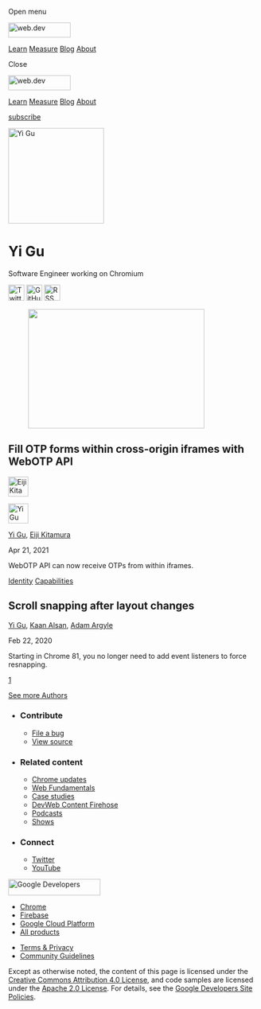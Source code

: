 <span class="w-tooltip w-tooltip--left">Open menu</span>

<a href="/" class="gc-analytics-event header-default__logo-link"><img src="/images/lockup.svg" alt="web.dev" class="header-default__logo" width="125" height="30" /></a>

<a href="/learn/" class="gc-analytics-event header-default__link">Learn</a> <a href="/measure/" class="gc-analytics-event header-default__link">Measure</a> <a href="/blog/" class="gc-analytics-event header-default__link">Blog</a> <a href="/about/" class="gc-analytics-event header-default__link">About</a>

<span class="w-tooltip">Close</span>

<a href="/" class="gc-analytics-event"><img src="/images/lockup.svg" alt="web.dev" class="drawer-default__logo" width="125" height="30" /></a>

<a href="/learn/" class="gc-analytics-event drawer-default__link">Learn</a> <a href="/measure/" class="gc-analytics-event drawer-default__link">Measure</a> <a href="/blog/" class="gc-analytics-event drawer-default__link">Blog</a> <a href="/about/" class="gc-analytics-event drawer-default__link">About</a>

<a href="/newsletter/" class="gc-analytics-event w-actions__fab w-actions__fab--subscribe"><span>subscribe</span></a>

<img src="https://web-dev.imgix.net/image/admin/1jsaXAFfmWcyGObF0MF3.jpg?auto=format" alt="Yi Gu" class="w-author-page__image" sizes="(min-width: 481px) 192px, 128px" srcset="https://web-dev.imgix.net/image/admin/1jsaXAFfmWcyGObF0MF3.jpg?auto=format&amp;w=128 128w, https://web-dev.imgix.net/image/admin/1jsaXAFfmWcyGObF0MF3.jpg?auto=format&amp;w=146 146w, https://web-dev.imgix.net/image/admin/1jsaXAFfmWcyGObF0MF3.jpg?auto=format&amp;w=166 166w, https://web-dev.imgix.net/image/admin/1jsaXAFfmWcyGObF0MF3.jpg?auto=format&amp;w=190 190w, https://web-dev.imgix.net/image/admin/1jsaXAFfmWcyGObF0MF3.jpg?auto=format&amp;w=216 216w, https://web-dev.imgix.net/image/admin/1jsaXAFfmWcyGObF0MF3.jpg?auto=format&amp;w=246 246w, https://web-dev.imgix.net/image/admin/1jsaXAFfmWcyGObF0MF3.jpg?auto=format&amp;w=281 281w, https://web-dev.imgix.net/image/admin/1jsaXAFfmWcyGObF0MF3.jpg?auto=format&amp;w=320 320w, https://web-dev.imgix.net/image/admin/1jsaXAFfmWcyGObF0MF3.jpg?auto=format&amp;w=365 365w, https://web-dev.imgix.net/image/admin/1jsaXAFfmWcyGObF0MF3.jpg?auto=format&amp;w=384 384w" width="192" height="192" />

Yi Gu
=====

Software Engineer working on Chromium

<a href="https://twitter.com/yigsgu" class="w-author-page__link"><img src="/images/icons/twitter.svg" alt="Twitter" class="w-author-page__icon" width="32" height="32" /></a> <a href="https://github.com/yi-gu" class="w-author-page__link"><img src="/images/icons/github.svg" alt="GitHub" class="w-author-page__icon" width="32" height="32" /></a> <a href="/authors/yigu/feed.xml" class="w-author-page__link"><img src="/images/icons/rss.svg" alt="RSS Feed" class="w-author-page__icon" width="32" height="32" /></a>

<a href="/web-otp-iframe/" class="w-card-base__link"></a>

<figure><img src="https://web-dev.imgix.net/image/YLflGBAPWecgtKJLqCJHSzHqe2J2/cjCJPMZpWEK9MgnH3MK1.jpg?auto=format&amp;fit=crop&amp;h=240&amp;w=354" class="w-card-base__image" sizes="(min-width: 354px) 354px, calc(100vw - 48px)" srcset="https://web-dev.imgix.net/image/YLflGBAPWecgtKJLqCJHSzHqe2J2/cjCJPMZpWEK9MgnH3MK1.jpg?fit=crop&amp;h=240&amp;w=354&amp;auto=format&amp;dpr=1&amp;q=75, https://web-dev.imgix.net/image/YLflGBAPWecgtKJLqCJHSzHqe2J2/cjCJPMZpWEK9MgnH3MK1.jpg?fit=crop&amp;h=240&amp;w=354&amp;auto=format&amp;dpr=2&amp;q=50 2x, https://web-dev.imgix.net/image/YLflGBAPWecgtKJLqCJHSzHqe2J2/cjCJPMZpWEK9MgnH3MK1.jpg?fit=crop&amp;h=240&amp;w=354&amp;auto=format&amp;dpr=3&amp;q=35 3x, https://web-dev.imgix.net/image/YLflGBAPWecgtKJLqCJHSzHqe2J2/cjCJPMZpWEK9MgnH3MK1.jpg?fit=crop&amp;h=240&amp;w=354&amp;auto=format&amp;dpr=4&amp;q=23 4x, https://web-dev.imgix.net/image/YLflGBAPWecgtKJLqCJHSzHqe2J2/cjCJPMZpWEK9MgnH3MK1.jpg?fit=crop&amp;h=240&amp;w=354&amp;auto=format&amp;dpr=5&amp;q=20 5x" width="354" height="240" /></figure>

<a href="/web-otp-iframe/" class="w-card-base__link"></a>

Fill OTP forms within cross-origin iframes with WebOTP API
----------------------------------------------------------

[<img src="https://web-dev.imgix.net/image/admin/Mh9DRmQhjlroJM9JDqsu.jpg?auto=format&amp;fit=crop&amp;h=40&amp;w=40" alt="Eiji Kitamura" class="w-author__image w-author__image--small" sizes="(min-width: 40px) 40px, calc(100vw - 48px)" srcset="https://web-dev.imgix.net/image/admin/Mh9DRmQhjlroJM9JDqsu.jpg?fit=crop&amp;h=40&amp;w=40&amp;auto=format&amp;dpr=1&amp;q=75, https://web-dev.imgix.net/image/admin/Mh9DRmQhjlroJM9JDqsu.jpg?fit=crop&amp;h=40&amp;w=40&amp;auto=format&amp;dpr=2&amp;q=50 2x, https://web-dev.imgix.net/image/admin/Mh9DRmQhjlroJM9JDqsu.jpg?fit=crop&amp;h=40&amp;w=40&amp;auto=format&amp;dpr=3&amp;q=35 3x, https://web-dev.imgix.net/image/admin/Mh9DRmQhjlroJM9JDqsu.jpg?fit=crop&amp;h=40&amp;w=40&amp;auto=format&amp;dpr=4&amp;q=23 4x, https://web-dev.imgix.net/image/admin/Mh9DRmQhjlroJM9JDqsu.jpg?fit=crop&amp;h=40&amp;w=40&amp;auto=format&amp;dpr=5&amp;q=20 5x" width="40" height="40" />](/authors/agektmr/)

[<img src="https://web-dev.imgix.net/image/admin/1jsaXAFfmWcyGObF0MF3.jpg?auto=format&amp;fit=crop&amp;h=40&amp;w=40" alt="Yi Gu" class="w-author__image w-author__image--small" sizes="(min-width: 40px) 40px, calc(100vw - 48px)" srcset="https://web-dev.imgix.net/image/admin/1jsaXAFfmWcyGObF0MF3.jpg?fit=crop&amp;h=40&amp;w=40&amp;auto=format&amp;dpr=1&amp;q=75, https://web-dev.imgix.net/image/admin/1jsaXAFfmWcyGObF0MF3.jpg?fit=crop&amp;h=40&amp;w=40&amp;auto=format&amp;dpr=2&amp;q=50 2x, https://web-dev.imgix.net/image/admin/1jsaXAFfmWcyGObF0MF3.jpg?fit=crop&amp;h=40&amp;w=40&amp;auto=format&amp;dpr=3&amp;q=35 3x, https://web-dev.imgix.net/image/admin/1jsaXAFfmWcyGObF0MF3.jpg?fit=crop&amp;h=40&amp;w=40&amp;auto=format&amp;dpr=4&amp;q=23 4x, https://web-dev.imgix.net/image/admin/1jsaXAFfmWcyGObF0MF3.jpg?fit=crop&amp;h=40&amp;w=40&amp;auto=format&amp;dpr=5&amp;q=20 5x" width="40" height="40" />](/authors/yigu/)

<span class="w-author__name"><a href="/authors/yigu/" class="w-author__name-link">Yi Gu</a>, <a href="/authors/agektmr/" class="w-author__name-link">Eiji Kitamura</a></span>

Apr 21, 2021

<a href="/web-otp-iframe/" class="w-card-base__link"></a>

WebOTP API can now receive OTPs from within iframes.

<a href="/tags/identity/" class="w-chip">Identity</a> <a href="/tags/capabilities/" class="w-chip">Capabilities</a>

<a href="/snap-after-layout/" class="w-card-base__link"></a>

Scroll snapping after layout changes
------------------------------------

<span class="w-author__name"><a href="/authors/yigu/" class="w-author__name-link">Yi Gu</a>, <a href="/authors/alsan/" class="w-author__name-link">Kaan Alsan</a>, <a href="/authors/adamargyle/" class="w-author__name-link">Adam Argyle</a></span>

Feb 22, 2020

<a href="/snap-after-layout/" class="w-card-base__link"></a>

Starting in Chrome 81, you no longer need to add event listeners to force resnapping.

<a href="/authors/yigu/" class="w-pagination__link w-pagination__link--active">1</a>

<a href="/authors" class="w-button">See more Authors</a>

-   ### Contribute

    -   <a href="https://github.com/GoogleChrome/web.dev/issues/new?assignees=&amp;labels=bug&amp;template=bug_report.md&amp;title=" class="w-footer__linkbox-link">File a bug</a>
    -   <a href="https://github.com/googlechrome/web.dev" class="w-footer__linkbox-link">View source</a>

-   ### Related content

    -   <a href="https://blog.chromium.org/" class="w-footer__linkbox-link">Chrome updates</a>
    -   <a href="https://developers.google.com/web/" class="w-footer__linkbox-link">Web Fundamentals</a>
    -   <a href="https://developers.google.com/web/showcase/" class="w-footer__linkbox-link">Case studies</a>
    -   <a href="https://devwebfeed.appspot.com/" class="w-footer__linkbox-link">DevWeb Content Firehose</a>
    -   <a href="/podcasts/" class="w-footer__linkbox-link">Podcasts</a>
    -   <a href="/shows/" class="w-footer__linkbox-link">Shows</a>

-   ### Connect

    -   <a href="https://www.twitter.com/ChromiumDev" class="w-footer__linkbox-link">Twitter</a>
    -   <a href="https://www.youtube.com/user/ChromeDevelopers" class="w-footer__linkbox-link">YouTube</a>

<a href="https://developers.google.com/" class="w-footer__utility-logo-link"><img src="/images/lockup-color.png" alt="Google Developers" class="w-footer__utility-logo" width="185" height="33" /></a>

-   <a href="https://developer.chrome.com/" class="w-footer__utility-link">Chrome</a>
-   <a href="https://firebase.google.com/" class="w-footer__utility-link">Firebase</a>
-   <a href="https://cloud.google.com/" class="w-footer__utility-link">Google Cloud Platform</a>
-   <a href="https://developers.google.com/products" class="w-footer__utility-link">All products</a>

<!-- -->

-   <a href="https://policies.google.com/" class="w-footer__utility-link">Terms &amp; Privacy</a>
-   <a href="/community-guidelines/" class="w-footer__utility-link">Community Guidelines</a>

Except as otherwise noted, the content of this page is licensed under the [Creative Commons Attribution 4.0 License](https://creativecommons.org/licenses/by/4.0/), and code samples are licensed under the [Apache 2.0 License](https://www.apache.org/licenses/LICENSE-2.0). For details, see the [Google Developers Site Policies](https://developers.google.com/terms/site-policies).
